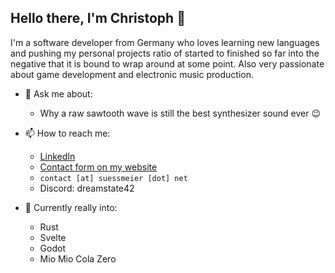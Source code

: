## Hello there, I'm Christoph 👋

I'm a software developer from Germany who loves learning new languages and pushing my personal projects ratio of started to finished so far into the negative that it is bound to wrap around at some point. Also very passionate about game development and electronic music production.

- 💬 Ask me about:
  - Why a raw sawtooth wave is still the best synthesizer sound ever 😉
  
- 📫 How to reach me:
  - [LinkedIn](http://linkedin.com/in/csuessmeier/)
  - [Contact form on my website](https://suessmeier.net/contact)
  - ```contact [at] suessmeier [dot] net```
  - Discord: dreamstate42
 
- 🚀 Currently really into:
  - Rust
  - Svelte
  - Godot
  - Mio Mio Cola Zero
